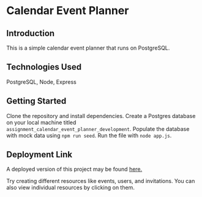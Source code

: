 # Calendar Event Planner

## Introduction
This is a simple calendar event planner that runs on PostgreSQL. 

## Technologies Used
PostgreSQL, Node, Express

## Getting Started
Clone the repository and install dependencies. Create a Postgres database on your local machine titled `assignment_calendar_event_planner_development`. Populate the database with mock data using `npm run seed`. Run the file with `node app.js`.

## Deployment Link
A deployed version of this project may be found [here.](https://gentle-depths-89101.herokuapp.com/users)

Try creating different resources like events, users, and invitations. You can also view individual resources by clicking on them. 